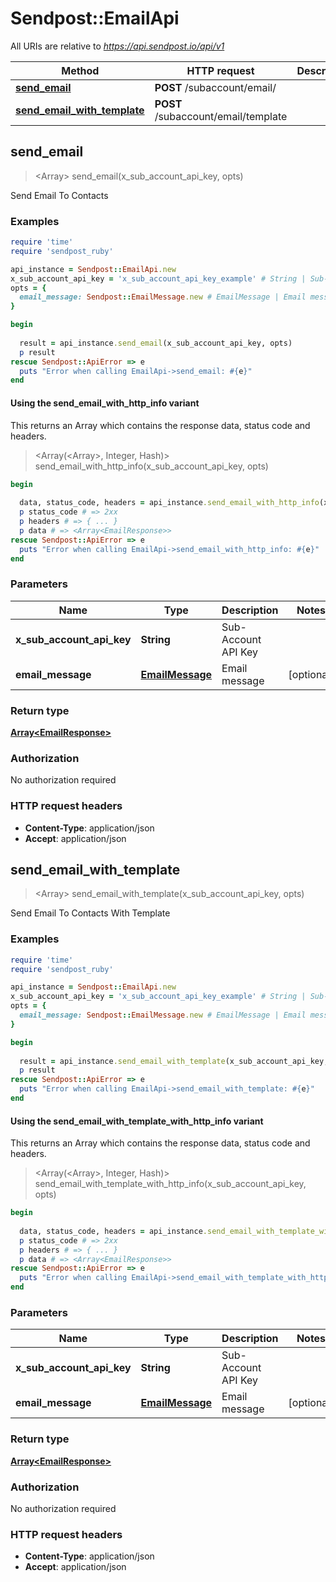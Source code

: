 # Sendpost::EmailApi

All URIs are relative to *https://api.sendpost.io/api/v1*

| Method | HTTP request | Description |
| ------ | ------------ | ----------- |
| [**send_email**](EmailApi.md#send_email) | **POST** /subaccount/email/ |  |
| [**send_email_with_template**](EmailApi.md#send_email_with_template) | **POST** /subaccount/email/template |  |


## send_email

> <Array<EmailResponse>> send_email(x_sub_account_api_key, opts)



Send Email To Contacts

### Examples

```ruby
require 'time'
require 'sendpost_ruby'

api_instance = Sendpost::EmailApi.new
x_sub_account_api_key = 'x_sub_account_api_key_example' # String | Sub-Account API Key
opts = {
  email_message: Sendpost::EmailMessage.new # EmailMessage | Email message
}

begin
  
  result = api_instance.send_email(x_sub_account_api_key, opts)
  p result
rescue Sendpost::ApiError => e
  puts "Error when calling EmailApi->send_email: #{e}"
end
```

#### Using the send_email_with_http_info variant

This returns an Array which contains the response data, status code and headers.

> <Array(<Array<EmailResponse>>, Integer, Hash)> send_email_with_http_info(x_sub_account_api_key, opts)

```ruby
begin
  
  data, status_code, headers = api_instance.send_email_with_http_info(x_sub_account_api_key, opts)
  p status_code # => 2xx
  p headers # => { ... }
  p data # => <Array<EmailResponse>>
rescue Sendpost::ApiError => e
  puts "Error when calling EmailApi->send_email_with_http_info: #{e}"
end
```

### Parameters

| Name | Type | Description | Notes |
| ---- | ---- | ----------- | ----- |
| **x_sub_account_api_key** | **String** | Sub-Account API Key |  |
| **email_message** | [**EmailMessage**](EmailMessage.md) | Email message | [optional] |

### Return type

[**Array&lt;EmailResponse&gt;**](EmailResponse.md)

### Authorization

No authorization required

### HTTP request headers

- **Content-Type**: application/json
- **Accept**: application/json


## send_email_with_template

> <Array<EmailResponse>> send_email_with_template(x_sub_account_api_key, opts)



Send Email To Contacts With Template

### Examples

```ruby
require 'time'
require 'sendpost_ruby'

api_instance = Sendpost::EmailApi.new
x_sub_account_api_key = 'x_sub_account_api_key_example' # String | Sub-Account API Key
opts = {
  email_message: Sendpost::EmailMessage.new # EmailMessage | Email message
}

begin
  
  result = api_instance.send_email_with_template(x_sub_account_api_key, opts)
  p result
rescue Sendpost::ApiError => e
  puts "Error when calling EmailApi->send_email_with_template: #{e}"
end
```

#### Using the send_email_with_template_with_http_info variant

This returns an Array which contains the response data, status code and headers.

> <Array(<Array<EmailResponse>>, Integer, Hash)> send_email_with_template_with_http_info(x_sub_account_api_key, opts)

```ruby
begin
  
  data, status_code, headers = api_instance.send_email_with_template_with_http_info(x_sub_account_api_key, opts)
  p status_code # => 2xx
  p headers # => { ... }
  p data # => <Array<EmailResponse>>
rescue Sendpost::ApiError => e
  puts "Error when calling EmailApi->send_email_with_template_with_http_info: #{e}"
end
```

### Parameters

| Name | Type | Description | Notes |
| ---- | ---- | ----------- | ----- |
| **x_sub_account_api_key** | **String** | Sub-Account API Key |  |
| **email_message** | [**EmailMessage**](EmailMessage.md) | Email message | [optional] |

### Return type

[**Array&lt;EmailResponse&gt;**](EmailResponse.md)

### Authorization

No authorization required

### HTTP request headers

- **Content-Type**: application/json
- **Accept**: application/json

